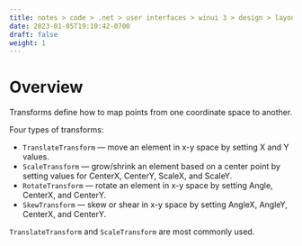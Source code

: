 ```yaml
---
title: notes > code > .net > user interfaces > winui 3 > design > layouts > transforms
date: 2023-01-05T19:10:42-0700
draft: false
weight: 1
---
```

# Overview
Transforms define how to map points from one coordinate space to another.

Four types of transforms:
- `TranslateTransform` — move an element in x-y space by setting X and Y values.
- `ScaleTransform` — grow/shrink an element based on a center point by setting values for CenterX, CenterY, ScaleX, and ScaleY.
- `RotateTransform` — rotate an element in x-y space by setting Angle, CenterX, and CenterY.
- `SkewTransform` — skew or shear in x-y space by setting AngleX, AngleY, CenterX, and CenterY.

`TranslateTransform` and `ScaleTransform` are most commonly used.
